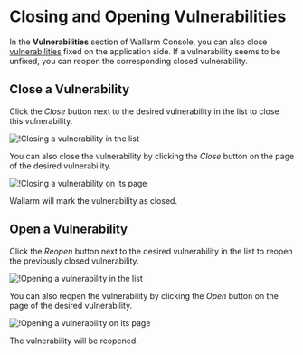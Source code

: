 [img-close-vuln]:      ../../images/user-guides/vulnerabilities/close-vuln.png
[img-close-vuln-page]:      ../../images/user-guides/vulnerabilities/close-vuln-page.png
[img-open-vuln]:            ../../images/user-guides/vulnerabilities/open-vuln.png
[img-open-vuln-page]:       ../../images/user-guides/vulnerabilities/open-vuln-page.png

[glossary-vulnerability]:   ../../glossary-en.md#vulnerability

# Closing and Opening Vulnerabilities

In the **Vulnerabilities** section of Wallarm Console, you can also close [vulnerabilities][glossary-vulnerability] fixed on the application side. If a vulnerability seems to be unfixed, you can reopen the corresponding closed vulnerability.

## Close a Vulnerability

Click the *Close* button next to the desired vulnerability in the list to close this vulnerability.

![!Closing a vulnerability in the list][img-close-vuln]

You can also close the vulnerability by clicking the *Close* button on the page of the desired vulnerability.

![!Closing a vulnerability on its page][img-close-vuln-page]

Wallarm will mark the vulnerability as closed.

## Open a Vulnerability

Click the *Reopen* button next to the desired vulnerability in the list to reopen the previously closed vulnerability.

![!Opening a vulnerability in the list][img-open-vuln]

You can also reopen the vulnerability by clicking the *Open* button on the page of the desired vulnerability.

![!Opening a vulnerability on its page][img-open-vuln-page]

The vulnerability will be reopened.

